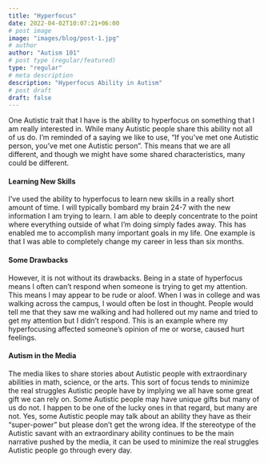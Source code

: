```yaml
---
title: "Hyperfocus"
date: 2022-04-02T10:07:21+06:00
# post image
image: "images/blog/post-1.jpg"
# author
author: "Autism 101"
# post type (regular/featured)
type: "regular"
# meta description
description: "Hyperfocus Ability in Autism"
# post draft
draft: false
---
```


One Autistic trait that I have is the ability to hyperfocus on something that I am really interested in. While many Autistic people share this ability not all of us do. I’m reminded of a saying we like to use, “If you’ve met one Autistic person, you’ve met one Autistic person”. This means that we are all different, and though we might have some shared characteristics, many could be different. 

#### Learning New Skills

I’ve used the ability to hyperfocus to learn new skills in a really short amount of time. I will typically bombard my brain 24-7 with the new information I am trying to learn. I am able to deeply concentrate to the point where everything outside of what I’m doing simply fades away. This has enabled me to accomplish many important goals in my life. One example is that I was able to completely change my career in less than six months. 

#### Some Drawbacks

However, it is not without its drawbacks. Being in a state of hyperfocus means I often can’t respond when someone is trying to get my attention. This means I may appear to be rude or aloof. When I was in college and was walking across the campus, I would often be lost in thought. People would tell me that they saw me walking and had hollered out my name and tried to get my attention but I didn’t respond. This is an example where my hyperfocusing affected someone’s opinion of me or worse, caused hurt feelings. 

#### Autism in the Media

The media likes to share stories about Autistic people with extraordinary abilities in math, science, or the arts. This sort of focus tends to minimize the real struggles Autistic people have by implying we all have some great gift we can rely on. Some Autistic people may have unique gifts but many of us do not. I happen to be one of the lucky ones in that regard, but many are not. Yes, some Autistic people may talk about an ability they have as their “super-power” but please don’t get the wrong idea. If the stereotype of the Autistic savant with an extraordinary ability continues to be the main narrative pushed by the media, it can be used to minimize the real struggles Autistic people go through every day.
